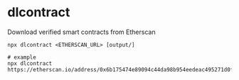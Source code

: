 # dlcontract

Download verified smart contracts from Etherscan

```
npx dlcontract <ETHERSCAN_URL> [output/]

# example
npx dlcontract https://etherscan.io/address/0x6b175474e89094c44da98b954eedeac495271d0f#code
```
